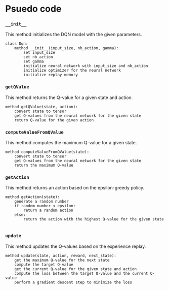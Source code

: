 # Psuedo code

### `__init__`
This method initializes the DQN model with the given parameters.

```pseudo
class Dqn:
    method __init__(input_size, nb_action, gamma):
        set input_size
        set nb_action
        set gamma
        initialize neural network with input_size and nb_action
        initialize optimizer for the neural network
        initialize replay memory
```

### `getQValue`

This method returns the Q-value for a given state and action.


```pseudo
method getQValue(state, action):
    convert state to tensor
    get Q-values from the neural network for the given state
    return Q-value for the given action
```

### `computeValueFromQValue`

This method computes the maximum Q-value for a given state.

```pseudo
method computeValueFromQValue(state):
    convert state to tensor
    get Q-values from the neural network for the given state
    return the maximum Q-value
```

### `getAction`

This method returns an action based on the epsilon-greedy policy.

```pseudo
method getAction(state):
    generate a random number
    if random number < epsilon:
        return a random action
    else:
        return the action with the highest Q-value for the given state
        
```

### `update`

This method updates the Q-values based on the experience replay.

```pseudo
method update(state, action, reward, next_state):
    get the maximum Q-value for the next state
    compute the target Q-value
    get the current Q-value for the given state and action
    compute the loss between the target Q-value and the current Q-value
    perform a gradient descent step to minimize the loss
```